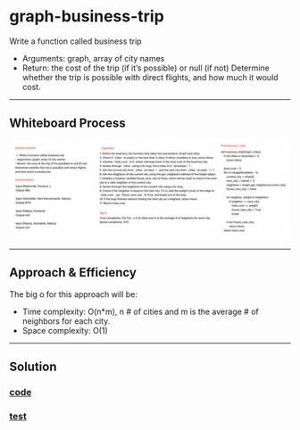 # graph-business-trip

Write a function called business trip

- Arguments: graph, array of city names
- Return: the cost of the trip (if it’s possible) or null (if not)
Determine whether the trip is possible with direct flights, and how much it would cost.

---

## Whiteboard Process

![Whiteboard](./Screenshot%202023-07-19%20152433.png)

---

## Approach & Efficiency
<!-- What approach did you take? Why? What is the Big O space/time for this approach? -->

The big o for this approach will be:

- Time complexity: O(n*m),  n # of cities and m is the average # of neighbors for each city. 
- Space complexity: O(1)

---

## Solution

### [code](./graph_business_trip.py)

### [test](./test/test_graph_business_trip.py)
